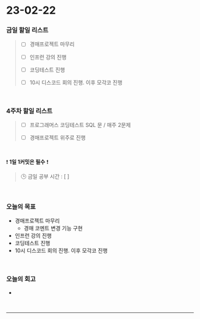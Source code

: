 # 23-02-22
### 금일 할일 리스트
> - [ ]  경매프로젝트 마무리
>
> - [ ]  인프런 강의 진행
>
> - [ ]  코딩테스트 진행
>
> - [ ]  10시 디스코드 회의 진행. 이후 모각코 진행


<br/>

### 4주차 할일 리스트  

> - [ ]  프로그래머스 코딩테스트 SQL 문 / 매주 2문제  
>
> - [ ]  경매프로젝트 위주로 진행

<br/>

❗ **1일 1커밋은 필수** ❗
> 🕒 금일 공부 시간 : [  ]
  
<br/>

### 오늘의 목표
- 경매프로젝트 마무리
    - 경매 코멘트 변경 기능 구현
- 인프런 강의 진행
- 코딩테스트 진행
- 10시 디스코드 회의 진행. 이후 모각코 진행

<br>

### 오늘의 회고
- 

<br/>

------------  